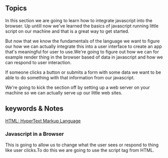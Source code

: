 ## Topics

In this section we are going to learn how to integrate javascript into the browser. Up untill now we've learned the basics of javascript running little script on our machine and that is a great way to get started.

But now that we know the fundamentals of the language we want to figure our how we can actually integrate this into a user interface to create an app that's meaningful for user to use.We're going to figure out how we can for example render thing in the browser based of data in javascript and how we can respond to user interaction.

If someone clicks a button or submits a form with some data we want to be able to do something with that information from our javascript.

We're going to kick the section off by setting up a web server on your machine so we can actually serve up our little web sites.

## keywords & Notes

[HTML: HyperText Markup Language](https://developer.mozilla.org/en-US/docs/Web/HTML)

### Javascript in a Browser

This is going to allow us to change what the user sees or respond to thing like user clicks.To do this we are going to use the script tag
from HTML.

[<script>: The Script element](https://developer.mozilla.org/en-US/docs/Web/HTML/Element/script)
The <script> HTML element is used to embed executable code or data; this is typically used to embed or refer to JavaScript code. The <script> element can also be used with other languages, such as WebGL's GLSL shader programming language and JSON.

[src](https://developer.mozilla.org/en-US/docs/Web/HTML/Element/script#attr-src)
This attribute specifies the URI of an external script; this can be used as an alternative to embedding a script directly within a document.

```
//Adding script tag on head tag of HTML, this is one way of adding Javascript.
<!DOCTYPE html>
<html lang="en">

<head>
    <meta charset="UTF-8">
    <meta http-equiv="X-UA-Compatible" content="IE=edge">
    <meta name="viewport" content="width=device-width, initial-scale=1.0">
    <title>Document</title>
    <script>
        console.log('This is from my HTML document')
    </script>
</head>

<body>
    <h1>Notes App</h1>

    <p>This appliation was created by Joseph Muganga</p>
    <h2>Take notes and never forget</h2>
</body>

</html>
```

> Another way of running javascript in a browser is to have a separated file which contain all of javascript code.

```
<head>

    <script src="./notes-app.js">
    </script>
</head>

<body>

</body>

</html>
```

### DOM Manipulation

So for in this section we learned a few important things. We learned how to create in HTML our document and we learned how to run a script by loading it into the document with a script tag.

> But we haven't' talked about is how to combine the two.How to do something with the documents inside of our javascript.For example listening for a button click or reading the text value in an element removing an element.

What we are going to do in this section is explore the DOM which stand for Document Object Model.So the document in DOM is the HTML document the object in DOM is a javascript object.So we have an object in javascript that models the HTML documents that all the dogma's.

> So if I wanted to find all of my paragraph elements and get all of their text and see if there are any bad words in any of them I could use the DOM to do just that if I wanted to listen for a input fields of value to change I could use the DOM to do tht if I wanted to delete every single form from a web page I could use the DOM and to get that done anytime we're using javascript to do something with our HTML we're most likely going to be using the DOM. So we're going to kick thing off by figuring out how we can perform some basic DOM Manipulations.

The first thing that we're going to try to do is delete one of the elements in our document from our javascript file.I mentioned that the document is modeled using a javascript object and that objects is called document.This is not an object that we create.It's an object provided to us by the browser.We can use document to perform all of those DOM Manipulations.So if we were going to try to delete one of our elements let's say this paragraph tag for example.We can use document to perform all of those DOM manipulations.

So if were going to try to delete one of our elements let's say the paragraph tag for example. Well there are two steps

- The first step is to get this element our of the document by querying it.So we're going to be able to search our document for various thing.
- The second step is what we want to do with the things we find.In this case we want to remove them.In other case we might want to update them or replace them.

#### How do we query our document for the various thing inside of it.

I'm going to kick this off by using one method on document, a very popular one this is `document.querySelector()`. It is called with a single value a string and in the method we define what we're looking for.In this case we're looking for a paragraph tag where we put inside of the quotes is actually the tag.Now what comes back from queries selector is a representation of not the whole document but a representation of just the element.So now all we need to do is just do something with the return value from query selector.

[Element.remove()](https://developer.mozilla.org/en-US/docs/Web/API/Element/remove)
The Element.remove() method removes the element from the tree it belongs to.

`Syntax`
remove()

```
const p = document.querySelector('p')
p.remove()
```

So this combination of querying the DOM and then using various methods is what we're going to do to manipulate our HTML from our javascript.I'm going to switch this back ovr to the paragraph and we're going to add another paragraph into the file.

`.querySelector` it matches the first match it finds, in this case it matched the first paragraph tag.

`.querySelectorAll()` it matches all the element specified, in this case it matches all the paragraph

```
//Query all and remove
const ps = document.querySelectorAll('p');
ps.forEach(function (p) {
    p.remove()
})

//Expected output: All the p element were deleted
```

`Element.textContent` provide access to text content of an element.

```
//Query all and remove
const ps = document.querySelectorAll('p');
ps.forEach(function (p) {
    console.log(p.textContent);
})

//Expected output:
This appliation was created by Joseph Muganga
Some note text
```

Now we can read the value off of text content but we could also write it as well.

```

//Query all and remove
const ps = document.querySelectorAll('p');
ps.forEach(function (p) {
  p.textContent = '************'
})
```

Expected output
![Textcontent](./img/textcontent.png)

```
//Query all and remove
const ps = document.querySelectorAll('p');
ps.forEach(function (p) {
  p.textContent = '************'
})
```

### Adding Element via the DOM

In this section we are going to learn how to add a new element to our HTML element to our HTML via the DOM.And this is going to be important because as we saw in the array's section the data for our application is going to be array of objects where each object represents the individual item whether it's an expense todo or a note it's going to be our job, the javascript developers to figure out how to render something new in the browser for each item.

> For example we might want to render a new paragraph tag for each todo and put little checkbox to it's left, for the note we're probably going to want to render two things the title and the body.

Either way we need to figure out how to add elements.

Step to add element

- Create a element you want to add using `.createElement('p')`
- Update content of created Element for this case is a paragraph `newParagraph.textContent = 'Content'`
- Select the element of the parent element of where you want to put the new element `document.querySelector('body')`
- `.appendChild(newParagraph)`, append it to the parent Element

```
const newParagraph = document.createElement('p')
newParagraph.textContent = 'This is a new element from Javascript'
document.querySelector('body').appendChild(newParagraph)
```

This is the challenge exercise to display all of the todos which are incompleted

```
let todos = [{
    text: 'Order cat food',
    completed: false
}, {
    text: 'Clean Kitchen',
    completed: true
}, {
    text: 'Buy food',
    completed: true
}, {
    text: 'Do work',
    completed: false

}, {
    text: 'Exercise',
    completed: true
}]

let incompleteTodos = todos.filter((todo) => {
    return !todo.completed;
})

let body = document.querySelector('body');

let summary = document.createElement('h2');
summary.textContent = `You have ${incompleteTodos.length} todos Left`
body.appendChild(summary);

incompleteTodos.forEach((todo) => {
    const p = document.createElement('p');
    p.textContent = todo.text;
    body.appendChild(p)

})
```

### Handling User interactions

In this section ware finally going to cover user interaction.So if someone clicks a button and or types a new search string in the search field we should be able to do something in javascript based of that.

> So there are a lot of different events we can listen to.An event is something that the user does an event might be clicking a button or hovering a paragraph or scrolling on the screen.

All these events you can attach event listeners to, an event listener is nothing more than a function to run when the event happens.

so I can say hey when someone clicks this button run this function and that's exactly what we're going to set up.

When attaching an event listener to an element, we use an addEventListener() function.This addEventListener() function, it takes two argument, the first is a string and that's where you put an event name like `click` or `mouse up` or `change`.And the second argument is the function to run when that event happens.

Documentation: [EventTarget.addEventListener()](https://developer.mozilla.org/en-US/docs/Web/API/EventTarget/addEventListener)

An argument that passed to your callback function whenever you're listening for an event regardless of whether the event is click mouse up or any other event out there.You get your callback function you listener called with an argument.

This argument represent that event.So it gives you information about exactly what event happened and why.So this is really useful for us.

Now when we print `console.log(e)`, we're going to see just an overwhelming amount of information.And as with most of the things we've seen so far while there is a lot of information there's really only a few things that we're going to end up using.So you can found the (e) has more about 20 to 30 properties.

The most interesting thing is the `target` property, the target is actually a representation of the DOM element.So just like we can get the element back from query selector we can get the element that the event was fired on right here from `e.target`. That means we can do whatever we want.Like change the text of the element.

```
//Listent for a new todo creation
document.querySelector('button').addEventListener('click', function () {
    console.log('Button clicked')
})
```

### Advanced Queries

In this section we're going to learn a bit more about the different ways you can select elements from your document.

So currently we haven't had much trouble selecting the elements we're interested in working with.We select elements to remove, we read their values.

As we add more elements to the page we're going to run into issues we're selecting by tag isn't going to work very well.

So another way to select element in javascript is using `.querySelectorAll('tag')`

```
document.querySelectorAll('button')[1].addEventListener('click', function () {
  console.log('Delete all notes');
})
```

so imagine that I am UI designer and I come in and change the order of the buttons.The problem here is that the order is so important when using `.querySelectorAll()` and when we change the order of the elements this can be a problem.

So there is another way which is more specific way, we can get various elements on our pages as opposed to just targeting them by their tag name and then getting a big old list that works.

What we're going to use instead are `id's and classes`.
Well let's talk about the Id's and id is a way to get a unique identifier to each element on your page.It allows us to for example give a unique identifier to the button and then get targeted by its unique ID.

```
document.querySelector('#create-note').addEventListener('click', function (e) {
  e.target.textContent = 'The button was clicked';
})

document.querySelector('#remove-all').addEventListener('click', function () {
  console.log('Delete all notes');
})
```

> So by setting up those IDs over hee we're able to better target our stuff over here.Now if we were to switch the order again something that previously broke our event handlers we're going to see that they no longer break.

So we can use ID's or classes.ID's are unique to at most one element on your page.Classes can be held by multiple elements.So for example if I have a list of notes I might give each note a class of notes so I can target it easily from the javascript.

The difference between IDs and classes is not only can multiple elements have the same class,each elemtn can have as many classes as you need if you need a second one.

`querySelector()` is typically used with IDs because there's just one query selector.`querySelectorAll()` is typically used with classes because we're trying to get everything that has that class in here.

Now if you've worked with CSS before you should be familiar with this syntax (`.name,#name`).This is how we target stuff in CSS to apply style to it.We use the exact same patters in a querySelector() and querySelectorAll()

CSS tag selector
`Single`

- p - everything with p tag
- #replaced - an element with an id replaced
- .item - all element with class of item

We can actually change multiple things
`Multiple`

- p#order - paragraph with an id of order
- button.inventory - button with a class of inventory
- h1#title.inventory - h1 with id of tittle and class of inventory
- h1.application#title = h1 with a class of application and id of title

### Text Inputs and Live Data filtering

In this section we are going to learn how to get text based input from the user so that user is going to be able to type something in the browser. And we're going to be able to get that data back and do something with it in our Javascript.

The input element is very flexible.There are all sorts of different types of inputs, we can work with the default one though is this text based input.Specifying the input type actually comes from the `type` attribute.

```
<input type="password">
<input type="text">
```

We might use it as the note title, the note body, the todo text or in this case we're going to use it as their search FILTER, allowing them to filter their notes by title or their todo's by todo text.

[<input>: The Input (Form Input) element](https://developer.mozilla.org/en-US/docs/Web/HTML/Element/input)
What we're going to explore is the input element, which is what we're going to use for various form fields like text based input and other like a checkbox.

So there are many event that you can use with input element, to check what is happening when you are interacting with it.Example of event are `input`, `change`

```
document.querySelector('#search-text').addEventListener('change', function (e) {
  console.log(e.target.value);
})
```

> So using the `change` event when you try to enter the value in a input, nothing changes but when you click away or remove the focus from this input the event actually fires.

So this type of event is very good when you want to capture the values after the user has remove the focus to an input, or click away. But when you need to capture value when user is entering data, the best event to use is 'input event.'

So this event will be fired each time the the use enter data, when character is entered, the event will be fired or in other words, the event will be fired on every single character change.

So this will allow me to filter notes my dues or my expenses in real time as the user types.

There's another attibute for the input that's going to serve us well and this is the `placeholder attribute`.Another very common one for our text based inputs, placeholder allows us to provide a little smaple text input when there is no value.

### Rendering our Filtered Data.

In this section we're going to render our data and filter it on the fly.
`HTML`

```
<body>
    <h1>Notes App</h1>
    <h2>Take notes and never forget</h2>

    <input type="text" name="" id="search-text" placeholder="filter todos">

    <div id="notes">

    </div>

    <button id="remove-all">Remove all notes</button>
    <button id="create-note">Create Note</button>

    <script src="./notes-app.js"></script>
</body>
```

`Javascript`

```
const notes = [{
  title: 'My next trip',
  body: 'I would like to go to Spain'
}, {
  title: 'Habits to work on',
  body: 'Exercise, Eating a bit better'
}, {
  title: 'Office modifications',
  body: 'Get a new seat'
}]

const filters = {
  searchText: ''
}
const renderNotes = function (notes, filters) {
  const filteredNotes = notes.filter(function (note) {
    return note.title.toLowerCase().includes(filters.searchText.toLowerCase())
  })
  document.querySelector('#notes').innerHTML = '';
  filteredNotes.forEach(function (note) {
    let noteEl = document.createElement('p');
    noteEl.textContent = note.title;
    document.querySelector('#notes').appendChild(noteEl);
  })
}

document.querySelector('#search-text').addEventListener('input', function (e) {
  filters.searchText = e.target.value;
  renderNotes(notes, filters)
})
```

### Todo Filter Challenge

> Challenge Tips

- Setup a div contain for todo
- Setup filters (searchText) and wire up a new filter input to change it
- Create a renderTodos function to render the latest filter data.

`HTML`

```<body>
    <h1>Todos</h1>
    <button id="add-todo">Add Todo</button>
    <input type="text" name="" id="typeTodo" placeholder="type your todo">
    <h2></h2>
    <div id="searchedTodo">
    </div>
    <script src="todos-app.js"></script>
</body>
```

`Javascript`

```
let todos = [{
    text: 'Order cat food',
    completed: false
}, {
    text: 'Clean Kitchen',
    completed: true
}, {
    text: 'Buy food',
    completed: true
}, {
    text: 'Do work',
    completed: false

}, {
    text: 'Exercise',
    completed: true
}]

let incompleteTodos = todos.filter((todo) => {
    return !todo.completed;
})

let body = document.querySelector('body');

let summary = document.createElement('h2');
summary.textContent = `You have ${incompleteTodos.length} todos Left`
body.appendChild(summary);

// incompleteTodos.forEach((todo) => {
//     const p = document.createElement('p');
//     p.textContent = todo.text;
//     body.appendChild(p)

// })
const filters = {
    searchText: ''
}

const renderTodos = function (todos, filters) {
    const filteredTodo = todos.filter(function (todo) {
        return todo.text.toLowerCase().includes(filters.searchText.toLowerCase())
    })
    const incompleteTodo = filteredTodo.filter((todo) => {
        return !todo.complete;
    })

    document.querySelector('#searchedTodo').innerHTML = '';

    incompleteTodo.forEach((todo) => {
        const todoEl = document.createElement(`p`);
        todoEl.textContent = todo.text;
        document.querySelector('#searchedTodo').appendChild(todoEl);


    })
```

### Working with form

> You can use `event.target.elements` to access all the elements withing the form.

`HTML`

```
    <form action="" id="form-name">

        <input type="text" name="firstName" id="" placeholder="First Name" id="firstName">
        <button>Submit</button>
    </form>
```

`Javascript`

```
 console.log(event.target.elements.firstName.value)

 Expected output:
 This will return the element with the name value of firstName which for this case is an input, so the value of it will be the value inserted in an input element.
```

`Challenge Code`

```
let todos = [{
    text: 'Order cat food',
    completed: false
}, {
    text: 'Clean Kitchen',
    completed: true
}, {
    text: 'Buy food',
    completed: true
}, {
    text: 'Do work',
    completed: false
}, {
    text: 'Exercise',
    completed: true
}]


//filter
const filters = {
    searchText: ''
}

//rendering todos
const renderTodos = function (todos, filters) {
    const filteredTodo = todos.filter(function (todo) {
        return todo.text.toLowerCase().includes(filters.searchText.toLowerCase())
    })
    const incompleteTodos = filteredTodo.filter((todo) => {
        return !todo.complete;
    })

    let searchedTodoDiv = document.querySelector('#searchedTodo');

    searchedTodoDiv.innerHTML = '';

    let summary = document.createElement('h2');
    summary.textContent = `You have ${incompleteTodos.length} todos Left`
    searchedTodoDiv.appendChild(summary);

    incompleteTodos.forEach((todo) => {
        const todoEl = document.createElement(`p`);
        todoEl.textContent = todo.text;
        searchedTodoDiv.appendChild(todoEl);

    })
}
renderTodos(todos, filters);

//filtering todos
document.querySelector('#filterTodoItems').addEventListener('input', (e) => {
    filters.searchText = e.target.value;
    renderTodos(todos, filters);
    // e.target.value = "";
})

//Add Todo Item
document.querySelector("form").addEventListener('submit', (e) => {
    e.preventDefault();
    todos.push({
        text: e.target.elements.todoText.value,
        complete: false
    })
    renderTodos(todos, filters);
    e.target.elements.todoText.value = '';

})
```

### Checkboxes

In this video we're going to learn about the checkbox and this is going to allow us to add things that need to either be true or false.

> When we first explored our text based inputs we saw that we had access to both `change` and `input`. And there was a clear advantage that `input` allowed us to get the new value on every key stroke as opposed to having to wait untill the user typed something and then clicked away.

But with checkboxes through we are just going to use the `change event` and it's going to fire as soon as the checkbox gets checked or unchecked over here.

> For a text based field for checkboxes we actually have a `checked` property and this is a boolean. So it's true if the checkbox is now checked.It's false if a checkbox is now unchecked.

```
let todos = [{
    text: 'Order cat food',
    completed: false
}, {
    text: 'Clean Kitchen',
    completed: true
}, {
    text: 'Buy food',
    completed: true
}, {
    text: 'Do work',
    completed: false
}, {
    text: 'Exercise',
    completed: true
}]


//filter
const filters = {
    searchText: '',
    hideCompleted: false
}

//rendering todos
const renderTodos = function (todos, filters) {

    //based on the search
    const filteredTodo = todos.filter(function (todo) {
        let searchMatch = todo.text.toLowerCase().includes(filters.searchText.toLowerCase())
        let hideCompletedMatch = !filters.hideCompleted || !todo.completed;
        return searchMatch && hideCompletedMatch;
    })


    const incompleteTodos = filteredTodo.filter((todo) => {
        return !todo.completed;
    })

    let searchedTodoDiv = document.querySelector('#searchedTodo');

    searchedTodoDiv.innerHTML = '';

    let summary = document.createElement('h2');
    summary.textContent = `You have ${incompleteTodos.length} todos Left`
    searchedTodoDiv.appendChild(summary);

    filteredTodo.forEach((todo) => {
        const todoEl = document.createElement(`p`);
        todoEl.textContent = todo.text;
        searchedTodoDiv.appendChild(todoEl);

    })
}
renderTodos(todos, filters);

//filtering todos
document.querySelector('#filterTodoItems').addEventListener('input', (e) => {
    filters.searchText = e.target.value;
    renderTodos(todos, filters);
    // e.target.value = "";
})

//Add Todo Item
document.querySelector("form").addEventListener('submit', (e) => {
    e.preventDefault();
    todos.push({
        text: e.target.elements.todoText.value,
        complete: false
    })
    renderTodos(todos, filters);
    e.target.elements.todoText.value = '';

})


document.querySelector('#hide-completed').addEventListener('change', (e) => {
    filters.hideCompleted = e.target.checked;
    renderTodos(todos, filters);
});

```

### Dropdowns

In this session which is the last section for this section, we will going to learn about select dropdown.So the dropdown is going to allow us to provide the user with multiple pre-configured options and they can pick one.

```
<!--html-->
    <select name="" id="filter-by">
        <option value="by-edited">Sort by last edited</option>
        <option value="by-created">Sort by recent created</option>
        <option value="alphabetical">Sort alphabetically</option>
    </select>
```

```
//js
//dropdown
document.querySelector('#filter-by').addEventListener('change', (e) => {
  console.log(e.target.value);
})
```

## Summary

On this section we have learned how Javascript is used in a Browser to enable user interactions, this includes event handling
